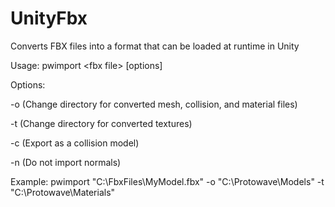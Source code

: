 # UnityFbx
Converts FBX files into a format that can be loaded at runtime in Unity

Usage: pwimport \<fbx file\> [options]

Options:

-o <directory> (Change directory for converted mesh, collision, and material files)
  
-t <directory> (Change directory for converted textures)
  
-c (Export as a collision model)

-n (Do not import normals)

Example: pwimport "C:\FbxFiles\MyModel.fbx" -o "C:\Protowave\Models" -t "C:\Protowave\Materials"

